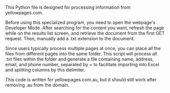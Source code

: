 This Python file is designed for processing information from yellowpages.com.

Before using this specialized program, you need to open the webpage's Developer Mode. After searching for the content you want, refresh the page while on the results list screen, and retrieve the document from the first GET request. Then, manually add a .txt extension to the document.

Since users typically process multiple pages at once, you can place all the files from different pages into the same folder. This script will process all .txt files within the folder and generate a file containing name, address, email, and phone number, separated by = to facilitate importing into Excel and splitting columns by this delimiter.

This code is written for yellowpages.com.au, but it should still work after removing .au from the domain.
